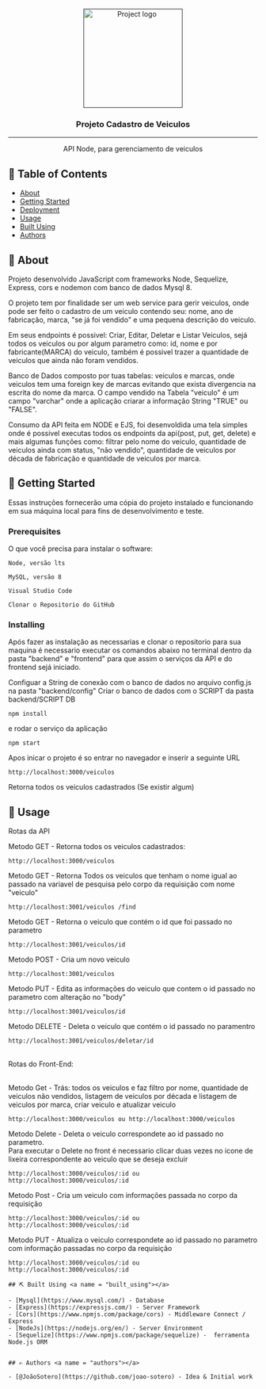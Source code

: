 <p align="center">
  <a href="" rel="noopener">
 <img width=200px height=200px src="https://i.imgur.com/6wj0hh6.jpg" alt="Project logo"></a>
</p>

<h3 align="center">Projeto Cadastro de Veiculos</h3>

<div align="center">


</div>

---

<p align="center"> API Node, para gerenciamento de veiculos
    <br> 
</p>

## 📝 Table of Contents

- [About](#about)
- [Getting Started](#getting_started)
- [Deployment](#deployment)
- [Usage](#usage)
- [Built Using](#built_using)
- [Authors](#authors)

## 🧐 About <a name = "about"></a>

Projeto desenvolvido JavaScript com frameworks Node, Sequelize, Express, cors e nodemon com banco de dados Mysql 8. 

O projeto tem por finalidade ser um web service para gerir veiculos, onde pode ser feito o cadastro de um veiculo contendo seu: nome, ano de fabricação, marca, "se já foi vendido" e uma pequena descrição do veiculo.

 Em seus endpoints é possivel: Criar, Editar, Deletar e Listar Veiculos, sejá todos os veiculos ou por algum parametro como: id, nome e por fabricante(MARCA) do veiculo, também é possivel trazer a quantidade de veiculos que ainda não foram vendidos.

 Banco de Dados composto por tuas tabelas: veiculos e marcas, onde veiculos tem uma foreign key de marcas evitando que exista divergencia na escrita do nome da marca. O campo vendido na Tabela "veiculo" é um campo "varchar" onde a aplicação criarar a informação String "TRUE" ou "FALSE".

 Consumo da API feita em NODE e EJS, foi desenvoldida uma tela simples onde é possivel executas todos os endpoints da api(post, put, get, delete) e mais algumas funções como: filtrar pelo nome do veiculo, quantidade de veiculos ainda com status, "não vendido", quantidade de veiculos por década de fabricação e quantidade de veiculos por marca.



## 🏁 Getting Started <a name = "getting_started"></a>

Essas instruções fornecerão uma cópia do projeto instalado e funcionando em sua máquina local para fins de desenvolvimento e teste.

### Prerequisites

O que você precisa para instalar o software:

```
Node, versão lts
```
```
MySQL, versão 8
```
```
Visual Studio Code
```
```
Clonar o Repositorio do GitHub
```
### Installing
Após fazer as instalação as necessarias e clonar o repositorio para sua maquina é necessario executar os comandos abaixo no terminal dentro da pasta "backend" e "frontend" para que assim o serviços da API e do frontend sejá iniciado.

Configuar a String de conexão com o banco de dados no arquivo config.js na pasta "backend/config"
Criar o banco de dados com o SCRIPT da pasta backend/SCRIPT DB

```
npm install
```

e rodar o serviço da aplicação

```
npm start
```

Apos inicar o projeto é so entrar no navegador e inserir a seguinte URL 

```
http://localhost:3000/veiculos 
```
Retorna todos os veiculos cadastrados (Se existir algum)

## 🎈 Usage <a name="usage"></a>

Rotas da API


Metodo GET - Retorna todos os veiculos cadastrados:
```
http://localhost:3000/veiculos 
```
Metodo GET - Retorna Todos os veiculos que tenham o nome igual ao passado na variavel de pesquisa pelo corpo da requisição com nome "veiculo"
```
http://localhost:3001/veiculos /find
```
Metodo GET - Retorna o veiculo que contém o id que foi passado no parametro
```
http://localhost:3001/veiculos/id 
```
Metodo POST - Cria um novo veiculo
```
http://localhost:3001/veiculos 
```
Metodo PUT - Edita as informações do veiculo que contem o id passado no parametro com alteração no "body"
```
http://localhost:3001/veiculos/id 
```
Metodo DELETE - Deleta o veiculo que contém o id passado no paramentro
```
http://localhost:3001/veiculos/deletar/id 
```
<br>
Rotas do Front-End:
<br>
<br>

Metodo Get - Trás: todos os veiculos e faz filtro por nome, quantidade de veiculos não vendidos, listagem de veiculos por década e listagem de veiculos por marca, criar veiculo e atualizar veiculo 
```
http://localhost:3000/veiculos ou http://localhost:3000/veiculos
```
Metodo Delete - Deleta o veiculo correspondete ao id passado no parametro. <br>
Para executar o Delete no front é necessario clicar duas vezes no icone de lixeira correspondente ao veiculo que se deseja excluir
```
http://localhost:3000/veiculos/:id ou http://localhost:3000/veiculos/:id
```
Metodo Post - Cria um veiculo com informações passada no corpo da requisição
```
http://localhost:3000/veiculos/:id ou http://localhost:3000/veiculos/:id
```
Metodo PUT - Atualiza o veiculo correspondete ao id passado no parametro com informação passadas no corpo da requisição
```
http://localhost:3000/veiculos/:id ou http://localhost:3000/veiculos/:id

## ⛏️ Built Using <a name = "built_using"></a>

- [Mysql](https://www.mysql.com/) - Database
- [Express](https://expressjs.com/) - Server Framework
- [Cors](https://www.npmjs.com/package/cors) - Middleware Connect / Express
- [NodeJs](https://nodejs.org/en/) - Server Environment
- [Sequelize](https://www.npmjs.com/package/sequelize) -  ferramenta Node.js ORM


## ✍️ Authors <a name = "authors"></a>

- [@JoãoSotero](https://github.com/joao-sotero) - Idea & Initial work
